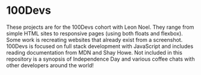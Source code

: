 # 100Devs
These projects are for the 100Devs cohort with Leon Noel. 
They range from simple HTML sites to responsive pages (using both floats and flexbox). 
Some work is recreating websites that already exist from a screenshot.
100Devs is focused on full stack development with JavaScript and includes reading documentation from MDN and Shay Howe.
Not included in this repository is a synopsis of Independence Day and various coffee chats with other developers around the world!
